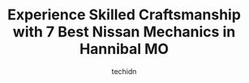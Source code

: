 ---
layout: ampstory
image: https://images.unsplash.com/photo-1636325780255-4159d2801864?ixlib=rb-4.0.3&ixid=MnwxMjA3fDB8MHxwaG90by1wYWdlfHx8fGVufDB8fHx8&auto=format&fit=crop&w=640&h=853&q=80
author: techidn
featured: false
description: Trust your vehicles maintenance and repairs to the 7 best Nissan Mechanic in Hannibal MO, USA. With their extensive experience, cutting-edge technology, and commitment to customer satisfact
title: Experience Skilled Craftsmanship with 7 Best Nissan Mechanics in Hannibal MO
cover:
   title: Experience Skilled Craftsmanship with 7 Best Nissan Mechanics in Hannibal MO
   subtitle: Rickpate
   background: https://images.unsplash.com/photo-1636325780255-4159d2801864?ixlib=rb-4.0.3&ixid=MnwxMjA3fDB8MHxwaG90by1wYWdlfHx8fGVufDB8fHx8&auto=format&fit=crop&w=640&h=853&q=80

pages: 
 - layout: thirds
   top: <h1>#1 S & S Auto Repair Shop</h1>
   bottom: "<p>These guys were a life saver. My son was driving through on his way back to college from 2 states away when he stated having issues with his car. I explained to the perso</p>"
   background: https://www.knot35.com/toplist/wp-content/uploads/2023/06/best-nissan-mechanic-1-in-hannibal-mo-1685841581.jpeg
   backgroundblur: true
 - layout: thirds
   top: <h1>#2 Walmart Auto Care Centers</h1>
   bottom: "<p>3650 Stardust Dr, Hannibal, MO 63401, United States</p>"
   background: https://www.knot35.com/toplist/wp-content/uploads/2023/06/best-nissan-mechanic-2-in-hannibal-mo-1685841581.jpeg
   cta:
      link: https://www.knot35.com/toplist/experience-skilled-craftsmanship-with-7-best-nissan-mechanics-in-hannibal-mo/
      text: Experience Skilled Craftsmanship with 7 Best Nissan Mechanics in Hannibal MO
 - layout: thirds
   top: <h1>#3 Safety Lane Auto Services</h1>
   bottom: "<p>410 Mark Twain Ave, Hannibal, MO 63401, United States</p>"
   background: https://www.knot35.com/toplist/wp-content/uploads/2023/06/best-nissan-mechanic-3-in-hannibal-mo-1685841582.jpeg
   cta:
      link: https://www.knot35.com/toplist/experience-skilled-craftsmanship-with-7-best-nissan-mechanics-in-hannibal-mo/
      text: Experience Skilled Craftsmanship with 7 Best Nissan Mechanics in Hannibal MO
 - layout: thirds
   top: <h1>#4 Great River Tire & Auto</h1>
   bottom: "<p>3900 McMasters Ave, Hannibal, MO 63401, United States</p>"
   background: https://images.unsplash.com/photo-1489648022186-8f49310909a0?ixlib=rb-4.0.3&ixid=MnwxMjA3fDB8MHxwaG90by1wYWdlfHx8fGVufDB8fHx8&auto=format&fit=crop&w=640&h=853&q=80
   cta:
      link: https://www.knot35.com/toplist/experience-skilled-craftsmanship-with-7-best-nissan-mechanics-in-hannibal-mo/
      text: Experience Skilled Craftsmanship with 7 Best Nissan Mechanics in Hannibal MO
 - layout: thirds
   top: <h1>#5 Oakwood Automotive</h1>
   bottom: "<p>3302 Market St, Hannibal, MO 63401, United States</p>"
   background: https://images.unsplash.com/photo-1595364397663-fca4f075d796?ixlib=rb-4.0.3&ixid=MnwxMjA3fDB8MHxwaG90by1wYWdlfHx8fGVufDB8fHx8&auto=format&fit=crop&w=640&h=853&q=80
   cta:
      link: https://www.knot35.com/toplist/experience-skilled-craftsmanship-with-7-best-nissan-mechanics-in-hannibal-mo/
      text: Experience Skilled Craftsmanship with 7 Best Nissan Mechanics in Hannibal MO
 - layout: thirds
   top: <h1>#6 Swanks Auto Repair</h1>
   bottom: "<p>2929 Bowling Ave, Hannibal, MO 63401, United States</p>"
   background: https://images.unsplash.com/photo-1549241520-425e3dfc01cb?ixlib=rb-4.0.3&ixid=MnwxMjA3fDB8MHxwaG90by1wYWdlfHx8fGVufDB8fHx8&auto=format&fit=crop&w=640&h=853&q=80
   cta:
      link: https://www.knot35.com/toplist/experience-skilled-craftsmanship-with-7-best-nissan-mechanics-in-hannibal-mo/
      text: Experience Skilled Craftsmanship with 7 Best Nissan Mechanics in Hannibal MO
 - layout: thirds
   top: <h1>#7 Marks</h1>
   bottom: "<p>3522 Market St, Hannibal, MO 63401, United States</p>"
   background: https://images.unsplash.com/photo-1580610447943-1bfbef5efe07?ixlib=rb-4.0.3&ixid=MnwxMjA3fDB8MHxwaG90by1wYWdlfHx8fGVufDB8fHx8&auto=format&fit=crop&w=640&h=853&q=80
   cta:
      link: https://www.knot35.com/toplist/experience-skilled-craftsmanship-with-7-best-nissan-mechanics-in-hannibal-mo/
      text: Experience Skilled Craftsmanship with 7 Best Nissan Mechanics in Hannibal MO
 - layout: thirds
   middle: Continue reading...
   background: https://images.unsplash.com/photo-1604871000636-074fa5117945?ixlib=rb-4.0.3&ixid=MnwxMjA3fDB8MHxwaG90by1wYWdlfHx8fGVufDB8fHx8&auto=format&fit=crop&w=640&h=853&q=80
   cta:
      link: https://www.knot35.com/toplist/experience-skilled-craftsmanship-with-7-best-nissan-mechanics-in-hannibal-mo/
      text: Experience Skilled Craftsmanship with 7 Best Nissan Mechanics in Hannibal MO
      
---